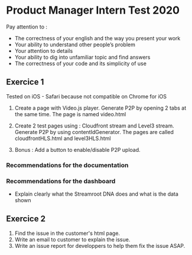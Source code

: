 # Product Manager Intern Test 2020


Pay attention to :
- The correctness of your english and the way you present your work
- Your ability to understand other people’s problem
- Your attention to details
- Your ability to dig into unfamiliar topic and find answers
- The correctness of your code and its simplicity of use


## Exercice 1 

Tested on iOS - Safari because not compatible on Chrome for iOS

1. Create a page with Video.js player. Generate P2P by opening 2 tabs at the same time. 
The page is named video.html

2. Create 2 test pages using : Cloudfront stream and Level3 stream. Generate P2P by using contentIdGenerator.
The pages are called cloudfrontHLS.html and level3HLS.html

3. Bonus : Add a button to enable/disable P2P upload.

### Recommendations for the documentation



### Recommendations for the dashboard 

- Explain clearly what the Streamroot DNA does and what is the data shown




## Exercice 2

1. Find the issue in the customer's html page.
2. Write an email to customer to explain the issue.
3. Write an issue report for developpers to help them fix the issue ASAP.



